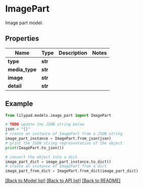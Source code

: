 # ImagePart

Image part model.

## Properties

Name | Type | Description | Notes
------------ | ------------- | ------------- | -------------
**type** | **str** |  | 
**media_type** | **str** |  | 
**image** | **str** |  | 
**detail** | **str** |  | 

## Example

```python
from lilypad.models.image_part import ImagePart

# TODO update the JSON string below
json = "{}"
# create an instance of ImagePart from a JSON string
image_part_instance = ImagePart.from_json(json)
# print the JSON string representation of the object
print(ImagePart.to_json())

# convert the object into a dict
image_part_dict = image_part_instance.to_dict()
# create an instance of ImagePart from a dict
image_part_from_dict = ImagePart.from_dict(image_part_dict)
```
[[Back to Model list]](../README.md#documentation-for-models) [[Back to API list]](../README.md#documentation-for-api-endpoints) [[Back to README]](../README.md)


